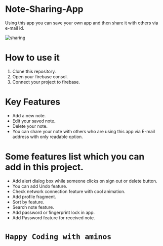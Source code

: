 # Note-Sharing-App
Using this app you can save your own app and then share it with others via e-mail id.

![sharing](https://user-images.githubusercontent.com/54389203/93631794-1d709a80-f9e4-11ea-904c-70c74f2b43b2.gif)

# How to use it
1. Clone this repository.
2. Open your firebase consol.
3. Connect your project to firebase.

# Key Features
- Add a new note.
- Edit your saved note.
- Delete your note.
- You can share your note with others who are using this app via E-mail address with only readable option.

# Some features list which you can add in this project.

- Add alert dialog box while someone clicks on sign out or delete button.
- You can add Undo feature.
- Check network connection feature with cool animation.
- Add profile fragment.
- Sort by feature.
- Search note feature.
- Add password or fingerprint lock in app.
- Add Password feature for received note.

# `Happy Coding with aminos`

